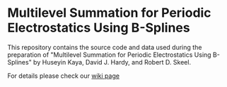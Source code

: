 # Multilevel Summation for Periodic Electrostatics Using B-Splines
This repository contains the source code and data used during the preparation of "Multilevel Summation for Periodic Electrostatics Using B-Splines" by Huseyin Kaya, David J. Hardy, and Robert D. Skeel.

For details please check our [wiki page](https://github.com/hkayabilisim/msmpb/wiki)

